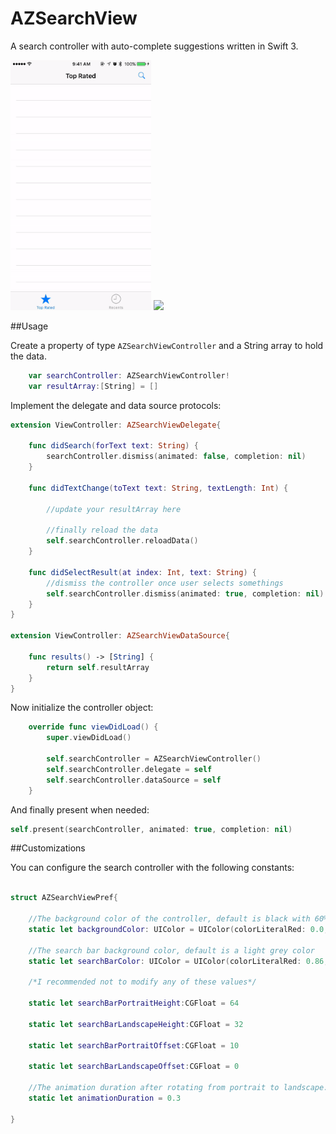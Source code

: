 # AZSearchView
A search controller with auto-complete suggestions written in Swift 3.

<img src="screenshots/gif1.gif"  height="400" /> <img src="screenshots/gif2.gif"  height="400" />


##Usage

Create a property of type ```AZSearchViewController``` and a String array to hold the data.
```swift
    var searchController: AZSearchViewController!
    var resultArray:[String] = []
```

Implement the delegate and data source protocols:
```swift
extension ViewController: AZSearchViewDelegate{
    
    func didSearch(forText text: String) {
        searchController.dismiss(animated: false, completion: nil)
    }
    
    func didTextChange(toText text: String, textLength: Int) {
        
        //update your resultArray here
        
        //finally reload the data
        self.searchController.reloadData()
    }
    
    func didSelectResult(at index: Int, text: String) {
        //dismiss the controller once user selects somethings
        self.searchController.dismiss(animated: true, completion: nil)
    }
}

extension ViewController: AZSearchViewDataSource{
    
    func results() -> [String] {
        return self.resultArray
    }
}
```

Now initialize the controller object:
```swift
    override func viewDidLoad() {
        super.viewDidLoad()
        
        self.searchController = AZSearchViewController()
        self.searchController.delegate = self
        self.searchController.dataSource = self
    }
```

And finally present when needed:

```swift
self.present(searchController, animated: true, completion: nil)
```

##Customizations

You can configure the search controller with the following constants:

```swift

struct AZSearchViewPref{
    
    //The background color of the controller, default is black with 60% opacity
    static let backgroundColor: UIColor = UIColor(colorLiteralRed: 0.0, green: 0.0, blue: 0.0, alpha: 0.6)
   
    //The search bar background color, default is a light grey color
    static let searchBarColor: UIColor = UIColor(colorLiteralRed: 0.86, green: 0.86, blue: 0.86, alpha: 1)
    
    /*I recommended not to modify any of these values*/
    
    static let searchBarPortraitHeight:CGFloat = 64
    
    static let searchBarLandscapeHeight:CGFloat = 32
    
    static let searchBarPortraitOffset:CGFloat = 10
    
    static let searchBarLandscapeOffset:CGFloat = 0
    
    //The animation duration after rotating from portrait to landscape.
    static let animationDuration = 0.3

}

```


